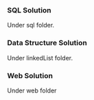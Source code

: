 ### SQL Solution
Under sql folder.

### Data Structure Solution
Under linkedList folder.

### Web Solution
Under web folder